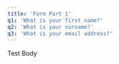 ```yaml
---
title: 'Form Part 1'
q1: 'What is your first name?'
q2: 'What is your surname?'
q3: 'What is your email address?'
---
```


Test Body
